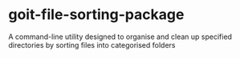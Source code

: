 # goit-file-sorting-package
A command-line utility designed to organise and clean up specified directories by sorting files into categorised folders
